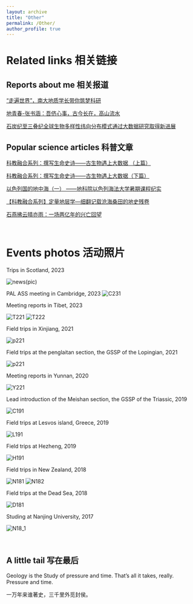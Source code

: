 ```yaml
---
layout: archive
title: "Other"
permalink: /Other/
author_profile: true
---
```


Related links 相关链接
======

Reports about me 相关报道
------
[“走遍世界”，南大地质学长带你筑梦科研](https://baijiahao.baidu.com/s?id=1694387184169767697&wfr=spider&for=pc)

[地青春-张书涵：吾侪心事，古今长在，高山流水](https://mp.weixin.qq.com/s/lQcNkXDggPKeZz5mRBdzSg)

[石炭纪至三叠纪全球生物多样性纬向分布模式通过大数据研究取得新进展](https://es.nju.edu.cn/e5/07/c22449a582919/page.htm)


Popular science articles  科普文章
------
[科教融合系列：撰写生命史诗——古生物遇上大数据 （上篇）](https://mp.weixin.qq.com/s/CqXo_OKg6w4cZCSZlsHRAA)

[科教融合系列：撰写生命史诗——古生物遇上大数据（下篇）](https://ndsc.nju.edu.cn/5a/60/c11250a481888/page.htm)

[以色列国的地中海（一） ——地科院以色列海法大学暑期课程纪实](https://mp.weixin.qq.com/s/uyJmTOWNWf6EkT9nw1Gs3A)

[【科教融合系列】定量地层学—细翻记载沧海桑田的地史残卷](https://mp.weixin.qq.com/s/XrKHfoTBVZ3vrMUaHiZh_g)

[石燕拂云晴亦雨：一场两亿年的兴亡回望](https://mp.weixin.qq.com/s/zAiCRznNgdR4Z2U8X0F6Iw)

<br>

Events photos 活动照片
======

Trips in Scotland, 2023

![news(pic)](/images/news/IMG_20230922_144307-01.jpeg)

PAL ASS meeting in Cambridge, 2023
![C231](/images/foot_print/IMG_20230913_131922-01.jpeg)

Meeting reports in Tibet, 2023

![T221](/images/foot_print/IMG_20230517_080729.jpg)
![T222](/images/foot_print/IMG_20230519_184622.jpg)

Field trips in Xinjiang, 2021

![p221](/images/foot_print/mmexport1659891604103.jpg)

Field trips at the penglaitan section, the GSSP of the Lopingian, 2021

![p221](/images/foot_print/mmexport1640774919675.jpg)

Meeting reports in Yunnan, 2020

![Y221](/images/foot_print/mmexport1605261735260-01.jpeg)


Lead introduction of the Meishan section, the GSSP of the Triassic, 2019

![C191](/images/foot_print/4b6434200dc307db.jpg)

Field trips at Lesvos island, Greece, 2019

![L191](/images/foot_print/IMG_20191003_110735.jpg)

Field trips at Hezheng, 2019

![H191](/images/foot_print/IMG_20190816_094926.jpg)

Field trips in New Zealand, 2018

![N181](/images/foot_print/-2f5e19329e695a45-01.jpeg)
![N182](/images/foot_print/IMG_20181226_154242.jpg)

Field trips at the Dead Sea, 2018

![D181](/images/foot_print/mmexport1534250798410-01.jpeg)

Studing at Nanjing University, 2017

![N18_1](/images/foot_print/IMG_20190326_135117.jpg)

<br>

A little tail 写在最后
------
Geology is the Study of pressure and time. That’s all it takes, really. Pressure and time.

一万年来谁著史，三千里外觅封侯。
